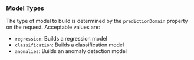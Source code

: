 ### Model Types
The type of model to build is determined by the `predictionDomain` property on the request. Acceptable values are:

* `regression`: Builds a regression model
* `classification`: Builds a classification model
* `anomalies`: Builds an anomaly detection model